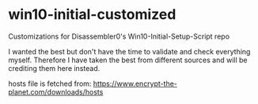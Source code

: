 # win10-initial-customized
Customizations for Disassembler0's Win10-Initial-Setup-Script repo

I wanted the best but don't have the time to validate and check everything myself.
Therefore I have taken the best from different sources and will be crediting them here instead.

hosts file is fetched from:
https://www.encrypt-the-planet.com/downloads/hosts

